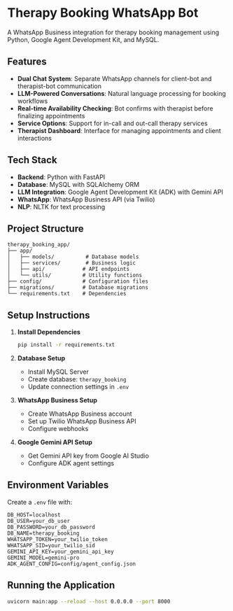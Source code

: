 # Therapy Booking WhatsApp Bot

A WhatsApp Business integration for therapy booking management using Python, Google Agent Development Kit, and MySQL.

## Features

- **Dual Chat System**: Separate WhatsApp channels for client-bot and therapist-bot communication
- **LLM-Powered Conversations**: Natural language processing for booking workflows
- **Real-time Availability Checking**: Bot confirms with therapist before finalizing appointments
- **Service Options**: Support for in-call and out-call therapy services
- **Therapist Dashboard**: Interface for managing appointments and client interactions

## Tech Stack

- **Backend**: Python with FastAPI
- **Database**: MySQL with SQLAlchemy ORM
- **LLM Integration**: Google Agent Development Kit (ADK) with Gemini API
- **WhatsApp**: WhatsApp Business API (via Twilio)
- **NLP**: NLTK for text processing

## Project Structure

```
therapy_booking_app/
├── app/
│   ├── models/          # Database models
│   ├── services/        # Business logic
│   ├── api/            # API endpoints
│   └── utils/          # Utility functions
├── config/             # Configuration files
├── migrations/         # Database migrations
└── requirements.txt    # Dependencies
```

## Setup Instructions

1. **Install Dependencies**
   ```bash
   pip install -r requirements.txt
   ```

2. **Database Setup**
   - Install MySQL Server
   - Create database: `therapy_booking`
   - Update connection settings in `.env`

3. **WhatsApp Business Setup**
   - Create WhatsApp Business account
   - Set up Twilio WhatsApp Business API
   - Configure webhooks

4. **Google Gemini API Setup**
   - Get Gemini API key from Google AI Studio
   - Configure ADK agent settings

## Environment Variables

Create a `.env` file with:
```
DB_HOST=localhost
DB_USER=your_db_user
DB_PASSWORD=your_db_password
DB_NAME=therapy_booking
WHATSAPP_TOKEN=your_twilio_token
WHATSAPP_SID=your_twilio_sid
GEMINI_API_KEY=your_gemini_api_key
GEMINI_MODEL=gemini-pro
ADK_AGENT_CONFIG=config/agent_config.json
```

## Running the Application

```bash
uvicorn main:app --reload --host 0.0.0.0 --port 8000
```
